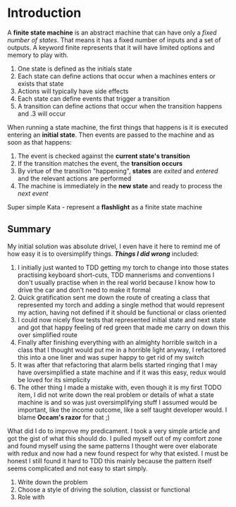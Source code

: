

# Introduction

A **finite state machine** is an abstract machine that can have only a *fixed number of states*. That means it has a fixed number of inputs and a set of outputs. A keyword finite represents that it will have limited options and memory to play with.

1. One state is defined as the initials state
2. Each state can define actions that occur when a machines enters or exists that state
3. Actions will typically have side effects
4. Each state can define events that trigger a transition
5. A transition can define actions that occur when the transition happens and .3 will occur

When running a state machine, the first things that happens is it is executed entering an **initial state**. Then events are passed to the machine and as soon as that happens:

1. The event is checked against the **current state's transition** 
2. If the transition matches the event, the **transition occurs**
3. By virtue of the transition "happening", **states** are *exited* and *entered* and the relevant actions are performed
4. The machine is immediately in the **new state** and ready to process the *next event*

Super simple Kata - represent a **flashlight** as a finite state machine

## Summary

My initial solution was absolute drivel,  I even have it here to remind me of how easy it is to oversimplify things. ***Things I did wrong*** included:

1. I initially just wanted to TDD getting my torch to change into those states practising keyboard short-cuts, TDD mannerisms and conventions I don't usually practise when in the real world because I know how to drive the car and don't need to make it formal
2. Quick gratification sent me down the route of creating a class that represented my torch and adding a single method that would represent my action, having not defined if it should be functional or class oriented
3. I could now nicely flow tests that represented initial state and next state and got that happy feeling of red green that made me carry on down this over simplified route
4. Finally after finishing everything with an almighty horrible switch in a class that I thought would put me in a horrible light anyway, I refactored this into a one liner and was super happy to get rid of my switch
5. It was after that refactoring that alarm bells started ringing that I may have oversimplified a state machine and if it was this easy, redux would be loved for its simplicity
6. The other thing I made a mistake with, even though it is my first TODO item, I did not write down the real problem or details of what a state machine is and so was just oversimplifying stuff I assumed would be important, like the income outcome, like a self taught developer would. I blame **Occam's razor** for that ;)

What did I do to improve my predicament. I took a very simple article and  got the gist of what this should do. I pulled myself out of my comfort zone and found myself using the same patterns I thought were over elaborate with redux and now had a new found respect for why that existed. I must be honest I still found it hard to TDD this mainly because the pattern itself seems complicated and not easy to start simply.

1. Write down the problem
2. Choose a style of driving the solution, classist or functional
3. Role with 